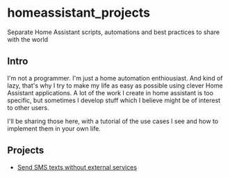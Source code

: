 # homeassistant_projects
Separate Home Assistant scripts, automations and best practices to share with the world 

##  Intro
I'm not a programmer. I'm just a home automation enthiousiast. And kind of lazy, that's why I try to make my life as easy as possible using clever Home Assistant applications. 
A lot of the work I create in home assistant is too specific, but sometimes I develop stuff which I believe might be of interest to other users. 

I'll be sharing those here, with a tutorial of the use cases I see and how to implement them in your own life. 

## Projects
* [Send SMS texts without external services](https://github.com/Dixet/homeassistant_projects/tree/main/home%20assistant%20sms)
